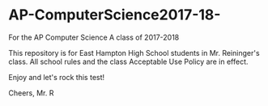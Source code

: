 # AP-ComputerScience2017-18-
For the AP Computer Science A class of 2017-2018

This repository is for East Hampton High School students in Mr. Reininger's class. All school rules and the class Acceptable Use Policy are in effect.

Enjoy and let's rock this test!

Cheers,
Mr. R
